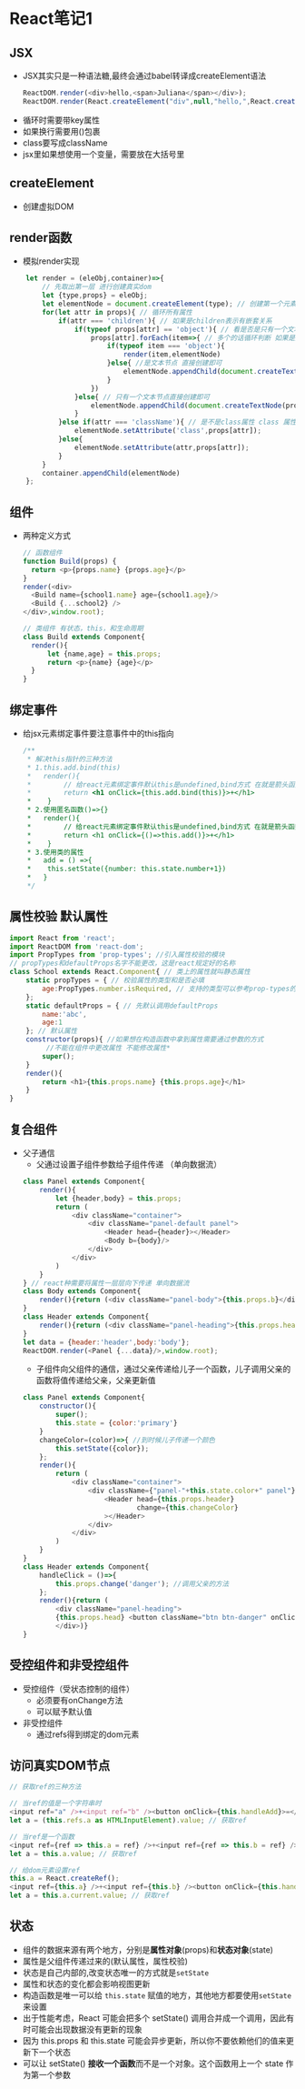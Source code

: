 # React笔记1

## JSX

+ JSX其实只是一种语法糖,最终会通过babel转译成createElement语法
    ```javascript 1.6
    ReactDOM.render(<div>hello,<span>Juliana</span></div>);
    ReactDOM.render(React.createElement("div",null,"hello,",React.createElement("span",null,"Juliana")));
    ```
+ 循环时需要带key属性
+ 如果换行需要用()包裹
+ class要写成className
+ jsx里如果想使用一个变量，需要放在大括号里
  
## createElement
+ 创建虚拟DOM

## render函数
+ 模拟render实现
```javascript 1.6
    let render = (eleObj,container)=>{
        // 先取出第一层 进行创建真实dom
        let {type,props} = eleObj;
        let elementNode = document.createElement(type); // 创建第一个元素
        for(let attr in props){ // 循环所有属性
            if(attr === 'children'){ // 如果是children表示有嵌套关系
                if(typeof props[attr] == 'object'){ // 看是否是只有一个文本节点
                    props[attr].forEach(item=>{ // 多个的话循环判断 如果是对象再次调用render方法
                        if(typeof item === 'object'){
                            render(item,elementNode)
                        }else{ //是文本节点 直接创建即可
                            elementNode.appendChild(document.createTextNode(item));
                        }
                    })
                }else{ // 只有一个文本节点直接创建即可
                    elementNode.appendChild(document.createTextNode(props[attr]));
                }
            }else if(attr === 'className'){ // 是不是class属性 class 属性特殊处理
                elementNode.setAttribute('class',props[attr]);
            }else{
                elementNode.setAttribute(attr,props[attr]);
            }
        }
        container.appendChild(elementNode)
    };
```

## 组件
+ 两种定义方式
    ```javascript 1.6
    // 函数组件
    function Build(props) {
      return <p>{props.name} {props.age}</p>
    }
    render(<div>
      <Build name={school1.name} age={school1.age}/>
      <Build {...school2} />
    </div>,window.root);
    ```
    ```javascript 1.6
    // 类组件 有状态，this，和生命周期
    class Build extends Component{
      render(){
          let {name,age} = this.props;
          return <p>{name} {age}</p>
      }
    }
    ```

## 绑定事件
+ 给jsx元素绑定事件要注意事件中的this指向
    ```javascript 1.6
    /**
     * 解决this指针的三种方法
     * 1.this.add.bind(this)
     *   render(){
     *        // 给react元素绑定事件默认this是undefined,bind方式 在就是箭头函数
     *        return <h1 onClick={this.add.bind(this)}>+</h1>
     *    }
     * 2.使用匿名函数()=>{}
     *   render(){
     *        // 给react元素绑定事件默认this是undefined,bind方式 在就是箭头函数
     *        return <h1 onClick={()=>this.add()}>+</h1>
     *    }
     * 3.使用类的属性
     *   add = () =>{
     *    this.setState({number: this.state.number+1})
     *   }
     */
    ```

## 属性校验 默认属性
```javascript
import React from 'react';
import ReactDOM from 'react-dom';
import PropTypes from 'prop-types'; //引入属性校验的模块
// propTypes和defaultProps名字不能更改，这是react规定好的名称
class School extends React.Component{ // 类上的属性就叫静态属性
    static propTypes = { // 校验属性的类型和是否必填
        age:PropTypes.number.isRequired, // 支持的类型可以参考prop-types的readme文件
    };
    static defaultProps = { // 先默认调用defaultProps
        name:'abc',
        age:1
    }; // 默认属性
    constructor(props){ //如果想在构造函数中拿到属性需要通过参数的方式
         //不能在组件中更改属性 不能修改属性*
        super();
    }
    render(){
        return <h1>{this.props.name} {this.props.age}</h1>
    }
}
```

## 复合组件
+ 父子通信
    + 父通过设置子组件参数给子组件传递 （单向数据流）
    ```javascript 1.6
    class Panel extends Component{
        render(){
            let {header,body} = this.props;
            return (
                <div className="container">
                    <div className="panel-default panel">
                        <Header head={header}></Header>
                        <Body b={body}/>
                    </div>
                </div>
            )
        }
    } // react种需要将属性一层层向下传递 单向数据流
    class Body extends Component{
        render(){return (<div className="panel-body">{this.props.b}</div>)}
    }
    class Header extends Component{
        render(){return (<div className="panel-heading">{this.props.head}</div>)}
    }
    let data = {header:'header',body:'body'};
    ReactDOM.render(<Panel {...data}/>,window.root);
    ```
    + 子组件向父组件的通信，通过父亲传递给儿子一个函数，儿子调用父亲的函数将值传递给父亲，父亲更新值
    ```javascript 1.6
    class Panel extends Component{
        constructor(){
            super();
            this.state = {color:'primary'}
        }
        changeColor=(color)=>{ //到时候儿子传递一个颜色
            this.setState({color});
        };
        render(){
            return (
                <div className="container">
                    <div className={"panel-"+this.state.color+" panel"}>
                        <Header head={this.props.header}
                                change={this.changeColor}
                        ></Header>
                    </div>
                </div>
            )
        }
    }
    class Header extends Component{
        handleClick = ()=>{
            this.props.change('danger'); //调用父亲的方法
        };
        render(){return (
            <div className="panel-heading">
            {this.props.head} <button className="btn btn-danger" onClick={this.handleClick}>改颜色</button>
            </div>)}
    }

    ```

## 受控组件和非受控组件
+ 受控组件（受状态控制的组件）
    - 必须要有onChange方法
    - 可以赋予默认值
+ 非受控组件
    - 通过refs得到绑定的dom元素

## 访问真实DOM节点

```javascript
// 获取ref的三种方法

// 当ref的值是一个字符串时
<input ref="a" />+<input ref="b" /><button onClick={this.handleAdd}>=</button><input ref="c" />
let a = (this.refs.a as HTMLInputElement).value; // 获取ref

// 当ref是一个函数
<input ref={ref => this.a = ref} />+<input ref={ref => this.b = ref} /><button onClick={this.handleAdd}>=</button><input ref={ref => this.result = ref} />
let a = this.a.value; // 获取ref

// 给dom元素设置ref
this.a = React.createRef();
<input ref={this.a} />+<input ref={this.b} /><button onClick={this.handleAdd}>=</button><input ref={this.result} />
let a = this.a.current.value; // 获取ref
```

## 状态

- 组件的数据来源有两个地方，分别是**属性对象**(props)和**状态对象**(state)
- 属性是父组件传递过来的(默认属性，属性校验)
- 状态是自己内部的,改变状态唯一的方式就是`setState`
- 属性和状态的变化都会影响视图更新
- 构造函数是唯一可以给 `this.state` 赋值的地方，其他地方都要使用`setState`来设置
- 出于性能考虑，React 可能会把多个 setState() 调用合并成一个调用，因此有时可能会出现数据没有更新的现象
- 因为 this.props 和 this.state 可能会异步更新，所以你不要依赖他们的值来更新下一个状态
- 可以让 setState() **接收一个函数**而不是一个对象。这个函数用上一个 state 作为第一个参数

